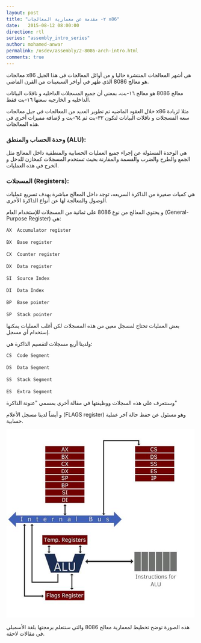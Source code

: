```yaml
---
layout: post
title: "٢- مقدمة عن معمارية المعالجات x86"
date:   2015-08-12 08:00:00
direction: rtl
series: "assembly_intro_series"
author: mohamed-anwar
permalink: /osdev/assembly/2-8086-arch-intro.html
comments: true
---
```


معالجات x86 هي أشهر المعالجات المنتشرة حاليا و من أوائل المعالجات في هذا الجيل هو معالج 8086 الذي ظهر في أواخر السبعينات من القرن الماضي.

معالج 8086 هو معالج ١٦-بت، بمعني أن جميع المسجلات الداخليه و ناقلات البيانات الداخليه و الخارجيه سعتها ١٦-بت فقط.

خلال العقود الماضيه تم تطوير العديد من المعالجات في جيل معالجات x86 مثلا لزيادة سعة المسجلات و ناقلات البيانات لتكون ٣٢-بت ثم ٦٤-بت و لإضافة مميزات أخري في هذه المعالجات.

### وحدة الحساب والمنطق (ALU):

هي الوحدة المسئولة عن إجراء جميع العمليات الحسابية والمنطقية داخل المعالج مثل الجمع والطرح والضرب والقسمة والمقارنة بحيث تستخدم المسجلات كمخازن للدخل و الخرج في هذه العمليات.

### المسجلات (Registers):

هي كميات صغيرة من الذاكرة السريعه، توجد داخل المعالج مباشرة بهدف تسريع عمليات الوصول والمعالجة لها عن أنواع الذاكرة الأخرى.

و يحتوي المعالج من نوع 8086 على ثمانية من المسجلات للإستخدام العام (General-Purpose Register) هي:

	AX	Accumulator register

	BX	Base register

	CX	Counter register

	DX	Data register

	SI	Source Index

	DI	Data Index

	BP	Base pointer

	SP	Stack pointer

بعض العمليات تحتاج لمسجل معين من هذه المسجلات لكن أغلب العمليات يمكنها إستخدام أي مسجل.

ولدينا أربع مسجلات لتقسيم الذاكرة هي:

	CS	Code Segment

	DS	Data Segment

	SS	Stack Segment

	ES	Extra Segment

وسنتعرف على هذه السجلات ووظيفتها في مقالة أخرى بمسمى "عنونة الذاكرة"

و أيضاً لدينا مسجل الأعلام (FLAGS register) وهو مسئول عن حفظ حالة آخر عملية حسابية.


![image alt text](/images/osdev/assembly/8086-arch.jpg)

 

هذه الصورة توضح تخطيط لمعمارية معالج 8086 والتي سنتعلم برمجتها بلغة الأسمبلي في مقالات لاحقة.

